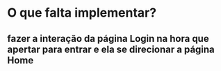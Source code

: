 # O que falta implementar?
## fazer a interação da página Login na hora que apertar para entrar e ela se direcionar a página Home